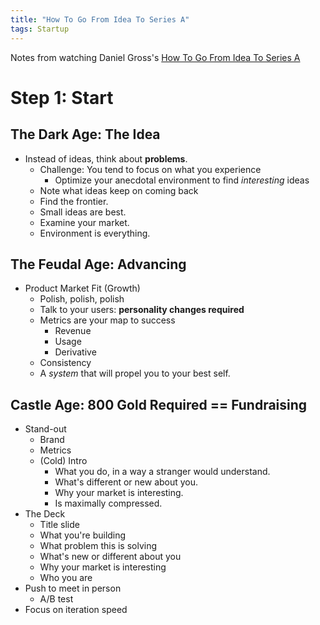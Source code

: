 ```yaml
---
title: "How To Go From Idea To Series A"
tags: Startup
---
```


Notes from watching Daniel Gross's [How To Go From Idea To Series A](https://www.youtube.com/watch?v=kXFzRdzKMMI)

# Step 1: Start
## The Dark Age: The Idea
- Instead of ideas, think about **problems**.
	- Challenge: You tend to focus on what you experience
		- Optimize your anecdotal environment to find *interesting* ideas
	- Note what ideas keep on coming back
	- Find the frontier.
	- Small ideas are best.
	- Examine your market.
	- Environment is everything.
## The Feudal Age: Advancing
- Product Market Fit (Growth)
	- Polish, polish, polish
	- Talk to your users: **personality changes required**
	- Metrics are your map to success
		- Revenue
		- Usage
		- Derivative
	- Consistency
	- A *system* that will propel you to your best self.
## Castle Age: 800 Gold Required == Fundraising
- Stand-out
	- Brand
	- Metrics
	- (Cold) Intro
		- What you do, in a way a stranger would understand.
		- What's different or new about you.
		- Why your market is interesting.
		- Is maximally compressed.
- The Deck
	- Title slide
	- What you're building
	- What problem this is solving
	- What's new or different about you
	- Why your market is interesting
	- Who you are
- Push to meet in person
	- A/B test
- Focus on iteration speed

